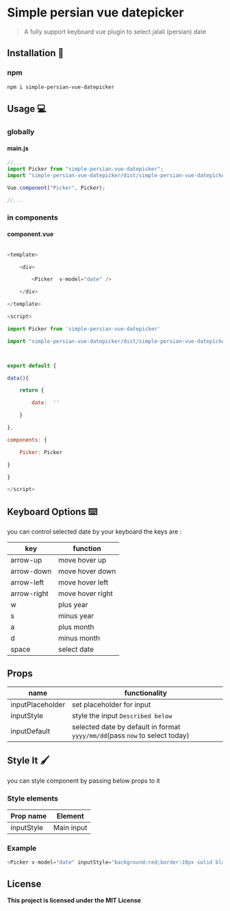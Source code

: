 # Simple persian vue datepicker

> A fully support keyboard vue plugin to select jalali (persian) date

## Installation :electric_plug:

### npm

```
npm i simple-persian-vue-datepicker
```

## Usage :computer:

### globally

#### main.js

```javascript
//...
import Picker from "simple-persian-vue-datepicker";
import "simple-persian-vue-datepicker/dist/simple-persian-vue-datepicker.css";

Vue.component("Picker", Picker);

//...
```

### in components

#### component.vue

```javascript

<template>

    <div>

        <Picker  v-model="date" />

    </div>

</template>

<script>

import Picker from 'simple-persian-vue-datepicker'

import "simple-persian-vue-datepicker/dist/simple-persian-vue-datepicker.css";



export default {

data(){

    return {

        date:  ''

    }

},

components: {

    Picker: Picker

}

}

</script>

```

## Keyboard Options :keyboard:

you can control selected date by your keyboard the keys are :

| key         | function         |
| ----------- | ---------------- |
| arrow-up    | move hover up    |
| arrow-down  | move hover down  |
| arrow-left  | move hover left  |
| arrow-right | move hover right |
| w           | plus year        |
| s           | minus year       |
| a           | plus month       |
| d           | minus month      |
| space       | select date      |

## Props

| name             | functionality                                                               |
| ---------------- | --------------------------------------------------------------------------- |
| inputPlaceholder | set placeholder for input                                                   |
| inputStyle       | style the input `Described below`                                           |
| inputDefault     | selected date by default in format `yyyy/mm/dd`(pass `now` to select today) |

## Style It :paintbrush:

you can style component by passing below props to it

### Style elements

| Prop name  | Element    |
| ---------- | ---------- |
| inputStyle | Main input |

### Example

```javascript
<Picker v-model="date" inputStyle="background:red;border:10px solid black;" />
```

## License

**This project is licensed under the MIT License**
